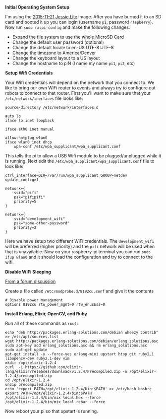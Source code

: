 __Initial Operating System Setup__

I'm using the [2015-11-21 Jessie Lite](https://downloads.raspberrypi.org/raspbian_lite/images/raspbian_lite-2015-11-24/2015-11-21-raspbian-jessie-lite.zip) image.
After you have burned it to an SD card and booted it up you can login (username `pi`, password `raspberry`).
Now run `sudo raspi-config` and make the following changes.

* Expand the file system to use the whole MicroSD Card
* Change the default user password (optional)
* Change the default locale to en-US UTF-8 UTF-8
* Change the timezone to America/Denver
* Change the keyboard layout to a US layout
* Change the hostname to piN (I name my name `pi1`, `pi2`, etc)

__Setup Wifi Credentials__

Your Wifi credentials will depend on the network that you connect to.
We like to bring our own WiFi router to events and always try to configure out robots to connect to that router.
First you'll want to make sure that your `/etc/network/inerfaces` file looks like:

```
source-directory /etc/network/interfaces.d

auto lo
iface lo inet loopback

iface eth0 inet manual

allow-hotplug wlan0
iface wlan0 inet dhcp
    wpa-conf /etc/wpa_supplicant/wpa_supplicant.conf
```

This tells the pi to allow a USB Wifi module to be plugged/unplugged while it is running.
Next edit the `/etc/wpa_supplicant/wpa_supplicant.conf` file to look like:

```
ctrl_interface=DIR=/var/run/wpa_supplicant GROUP=netdev
update_config=1

network={
    ssid="pifi"
    psk="pifipifi"
    priority=5
}

network={
    ssid="development_wifi"
    psk="some-other-password"
    priority=2
}
```

Here we have setup two different WiFi credentials.
The `development_wifi` will be preferred (higher priority) and the `pifi` network will be used when that is unavailable.
Now on your raspberry-pi terminal you can run `sudo ifup wlan0` and it should load the configuration and try to connect to the wifi.

__Disable WiFi Sleeping__

[From a forum discussion](https://www.raspberrypi.org/forums/viewtopic.php?t=61665)

Create a file called `/etc/modprobe.d/8192cu.conf` and give it the contents

```
# Disable power management
options 8192cu rtw_power_mgnt=0 rtw_enusbss=0
```

__Install Erlang, Elixir, OpenCV, and Ruby__

Run all of these commands as `root`:

```
echo "deb http://packages.erlang-solutions.com/debian wheezy contrib" >> /etc/apt/sources.list
wget http://packages.erlang-solutions.com/debian/erlang_solutions.asc
sudo apt-key add erlang_solutions.asc && rm erlang_solutions.asc
sudo apt-get update
apt-get install -y --force-yes erlang-mini upstart htop git ruby2.1 libopencv-dev ruby2.1-dev vim
mkdir /opt/elixir-1.2.4
curl  -L https://github.com/elixir-lang/elixir/releases/download/v1.2.4/Precompiled.zip -o /opt/elixir-1.2.4/precompiled.zip
cd /opt/elixir-1.2.4
unzip precompiled.zip
echo 'export PATH=/opt/elixir-1.2.4/bin:$PATH' >> /etc/bash.bashrc
export PATH=/opt/elixir-1.2.4/bin:$PATH
/opt/elixir-1.2.4/bin/mix local.hex --force
/opt/elixir-1.2.4/bin/mix local.rebar --force
```

Now reboot your pi so that upstart is running.
